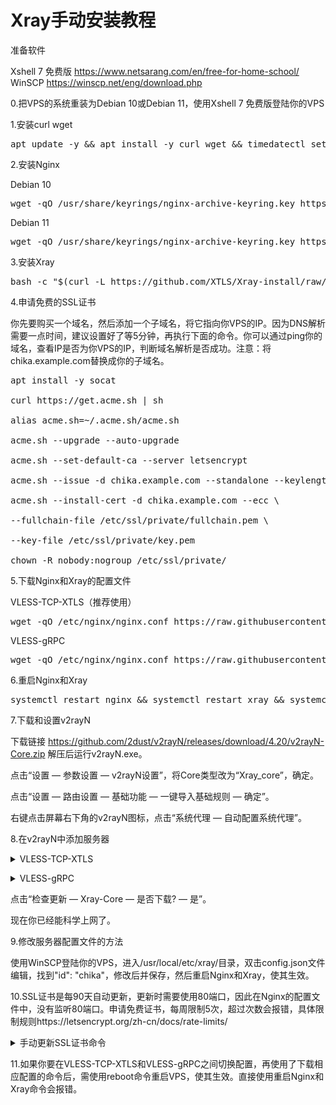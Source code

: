 # Xray手动安装教程

准备软件

Xshell 7 免费版 https://www.netsarang.com/en/free-for-home-school/ WinSCP https://winscp.net/eng/download.php

0.把VPS的系统重装为Debian 10或Debian 11，使用Xshell 7 免费版登陆你的VPS

1.安装curl wget

<pre>apt update -y && apt install -y curl wget && timedatectl set-timezone Asia/Shanghai && mkdir -p /var/log/journal</pre>

2.安装Nginx

Debian 10

<pre>wget -qO /usr/share/keyrings/nginx-archive-keyring.key https://nginx.org/keys/nginx_signing.key && printf "deb [signed-by=/usr/share/keyrings/nginx-archive-keyring.key] https://nginx.org/packages/mainline/debian/ buster nginx" > /etc/apt/sources.list.d/sources.list && apt update -y && apt install -y nginx && mkdir -p /etc/systemd/system/nginx.service.d && printf "[Service]\nExecStartPost=/bin/sleep 0.1\n" > /etc/systemd/system/nginx.service.d/override.conf && nginx -v</pre>

Debian 11

<pre>wget -qO /usr/share/keyrings/nginx-archive-keyring.key https://nginx.org/keys/nginx_signing.key && printf "deb [signed-by=/usr/share/keyrings/nginx-archive-keyring.key] https://nginx.org/packages/mainline/debian/ bullseye nginx" > /etc/apt/sources.list.d/sources.list && apt update -y && apt install -y nginx && mkdir -p /etc/systemd/system/nginx.service.d && printf "[Service]\nExecStartPost=/bin/sleep 0.1\n" > /etc/systemd/system/nginx.service.d/override.conf && nginx -v</pre>

3.安装Xray

<pre>bash -c "$(curl -L https://github.com/XTLS/Xray-install/raw/main/install-release.sh)" @ install</pre>

4.申请免费的SSL证书

你先要购买一个域名，然后添加一个子域名，将它指向你VPS的IP。因为DNS解析需要一点时间，建议设置好了等5分钟，再执行下面的命令。你可以通过ping你的域名，查看IP是否为你VPS的IP，判断域名解析是否成功。注意：将chika.example.com替换成你的子域名。

<pre>apt install -y socat

curl https://get.acme.sh | sh

alias acme.sh=~/.acme.sh/acme.sh

acme.sh --upgrade --auto-upgrade

acme.sh --set-default-ca --server letsencrypt

acme.sh --issue -d chika.example.com --standalone --keylength ec-256

acme.sh --install-cert -d chika.example.com --ecc \

--fullchain-file /etc/ssl/private/fullchain.pem \

--key-file /etc/ssl/private/key.pem

chown -R nobody:nogroup /etc/ssl/private/</pre>

5.下载Nginx和Xray的配置文件

VLESS-TCP-XTLS（推荐使用）

<pre>wget -qO /etc/nginx/nginx.conf https://raw.githubusercontent.com/chika0801/Xray-examples/main/VLESS-TCP-XTLS/nginx2.conf && wget -qO /usr/local/etc/xray/config.json https://raw.githubusercontent.com/chika0801/Xray-examples/main/VLESS-TCP-XTLS/config_server.json</pre>

VLESS-gRPC

<pre>wget -qO /etc/nginx/nginx.conf https://raw.githubusercontent.com/chika0801/Xray-examples/main/VLESS-gRPC/nginx2.conf && wget -qO /usr/local/etc/xray/config.json https://raw.githubusercontent.com/chika0801/Xray-examples/main/VLESS-gRPC/config_server.json</pre>

6.重启Nginx和Xray

<pre>systemctl restart nginx && systemctl restart xray && systemctl status nginx && systemctl status xray</pre>

7.下载和设置v2rayN

下载链接 https://github.com/2dust/v2rayN/releases/download/4.20/v2rayN-Core.zip
解压后运行v2rayN.exe。

点击“设置 — 参数设置 — v2rayN设置”，将Core类型改为“Xray_core”，确定。

点击“设置 — 路由设置 — 基础功能 — 一键导入基础规则 — 确定”。

右键点击屏幕右下角的v2rayN图标，点击“系统代理 — 自动配置系统代理”。

8.在v2rayN中添加服务器

<details><summary>VLESS-TCP-XTLS</summary>

点击“服务器 — 添加[VLESS]服务器”，按下图所示填写，地址填写你的子域名(例如chika.example.com)

![VLESS-TCP-XTLS](https://user-images.githubusercontent.com/88967758/132801053-cc8b3aee-5da8-45d5-9e23-115f3b766e52.jpg)</details>

<details><summary>VLESS-gRPC</summary>

点击“服务器 — 添加[VLESS]服务器”，按下图所示填写，地址填写你的子域名(例如chika.example.com)

![VLESS-gRPC](https://user-images.githubusercontent.com/88967758/132800221-1e67083c-6d38-4f00-8f24-38ae688f3d09.jpg)</details>

点击“检查更新 — Xray-Core — 是否下载? — 是”。

现在你已经能科学上网了。

9.修改服务器配置文件的方法

使用WinSCP登陆你的VPS，进入/usr/local/etc/xray/目录，双击config.json文件编辑，找到"id": "chika"，修改后并保存，然后重启Nginx和Xray，使其生效。

10.SSL证书是每90天自动更新，更新时需要使用80端口，因此在Nginx的配置文件中，没有监听80端口。申请免费证书，每周限制5次，超过次数会报错，具体限制规则https://letsencrypt.org/zh-cn/docs/rate-limits/

<details><summary>手动更新SSL证书命令</summary>

<pre>acme.sh --renew -d chika.example.com --force --ecc</pre></details>
  
11.如果你要在VLESS-TCP-XTLS和VLESS-gRPC之间切换配置，再使用了下载相应配置的命令后，需使用reboot命令重启VPS，使其生效。直接使用重启Nginx和Xray命令会报错。
